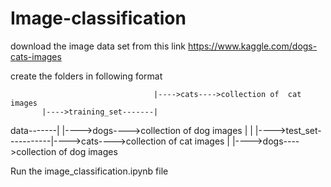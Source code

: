 # Image-classification
download the image data set from this link
https://www.kaggle.com/dogs-cats-images

create the folders in following format
                
                                    |---->cats---->collection of  cat images
           |---->training_set-------|      
data-------|                        |---->dogs---->collection of  dog images
           |
           |
           |---->test_set-----------|---->cats---->collection of  cat images
                                    |
                                    |---->dogs---->collection of  dog images


Run the image_classification.ipynb file
